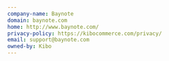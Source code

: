 ```yaml
---
company-name: Baynote
domain: baynote.com
home: http://www.baynote.com/
privacy-policy: https://kibocommerce.com/privacy/
email: support@baynote.com
owned-by: Kibo
---
```




